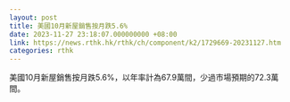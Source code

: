 ```yaml
---
layout: post
title: 美國10月新屋銷售按月跌5.6%
date: 2023-11-27 23:18:07.000000000 +08:00
link: https://news.rthk.hk/rthk/ch/component/k2/1729669-20231127.htm
categories: rthk
---
```


美國10月新屋銷售按月跌5.6%，以年率計為67.9萬間，少過市場預期的72.3萬間。
